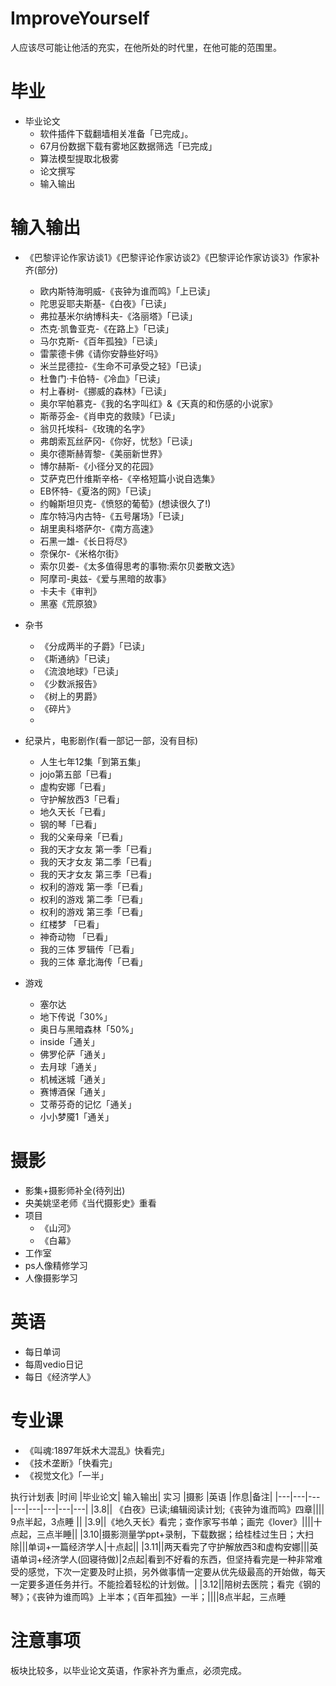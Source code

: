 
# ImproveYourself
人应该尽可能让他活的充实，在他所处的时代里，在他可能的范围里。


# 毕业
+ 毕业论文
   + 软件插件下载翻墙相关准备「已完成」。
   + 67月份数据下载有雾地区数据筛选「已完成」
   + 算法模型提取北极雾
   + 论文撰写
   + 输入输出


# 输入输出
+ 《巴黎评论作家访谈1》《巴黎评论作家访谈2》《巴黎评论作家访谈3》作家补齐(部分)
   + 欧内斯特海明威-《丧钟为谁而鸣》「上已读」
   + 陀思妥耶夫斯基-《白夜》「已读」
   + 弗拉基米尔纳博科夫-《洛丽塔》「已读」
   + 杰克·凯鲁亚克-《在路上》「已读」
   + 马尔克斯-《百年孤独》「已读」
   + 雷蒙德卡佛《请你安静些好吗》
   + 米兰昆德拉-《生命不可承受之轻》「已读」
   + 杜鲁门·卡伯特-《冷血》「已读」
   + 村上春树-《挪威的森林》「已读」
   + 奥尔罕帕慕克-《我的名字叫红》&《天真的和伤感的小说家》
   + 斯蒂芬金-《肖申克的救赎》「已读」
   + 翁贝托埃科-《玫瑰的名字》
   + 弗朗索瓦丝萨冈-《你好，忧愁》「已读」
   + 奥尔德斯赫胥黎-《美丽新世界》
   + 博尔赫斯-《小径分叉的花园》
   + 艾萨克巴什维斯辛格-《辛格短篇小说自选集》
   + EB怀特-《夏洛的网》「已读」
   + 约翰斯坦贝克-《愤怒的葡萄》(想读很久了!)
   + 库尔特冯内古特-《五号屠场》「已读」
   + 胡里奥科塔萨尔-《南方高速》
   + 石黑一雄-《长日将尽》
   + 奈保尔-《米格尔街》
   + 索尔贝娄-《太多值得思考的事物:索尔贝娄散文选》
   + 阿摩司-奥兹-《爱与黑暗的故事》
   + 卡夫卡《审判》
   + 黑塞《荒原狼》


+ 杂书
  + 《分成两半的子爵》「已读」
  + 《斯通纳》「已读」
  + 《流浪地球》「已读」
  + 《少数派报告》
  + 《树上的男爵》
  + 《碎片》
  + 
 


+ 纪录片，电影剧作(看一部记一部，没有目标)
   + 人生七年12集「到第五集」
   + jojo第五部「已看」
   + 虚构安娜「已看」
   + 守护解放西3「已看」
   + 地久天长「已看」
   + 钢的琴「已看」
   + 我的父亲母亲「已看」
   + 我的天才女友 第一季「已看」
   + 我的天才女友 第二季「已看」
   + 我的天才女友 第三季「已看」
   + 权利的游戏 第一季「已看」
   + 权利的游戏 第二季「已看」
   + 权利的游戏 第三季「已看」
   + 红楼梦 「已看」
   + 神奇动物 「已看」
   + 我的三体 罗辑传「已看」
   + 我的三体 章北海传「已看」



+ 游戏
   + 塞尔达
   + 地下传说「30%」
   + 奥日与黑暗森林「50%」
   + inside「通关」
   + 佛罗伦萨「通关」
   + 去月球「通关」
   + 机械迷城「通关」
   + 赛博酒保「通关」
   + 艾蒂芬奇的记忆「通关」
   + 小小梦魇1「通关」





# 摄影
+ 影集+摄影师补全(待列出)
+ 央美姚坚老师《当代摄影史》重看
+ 项目
   + 《山河》
   + 《白幕》
+ 工作室
+ ps人像精修学习
+ 人像摄影学习


# 英语
  + 每日单词
  + 每周vedio日记
  + 每日《经济学人》


# 专业课
+ 《叫魂:1897年妖术大混乱》快看完」
+ 《技术垄断》「快看完」
+ 《视觉文化》「一半」


执行计划表
|时间	|毕业论文|	输入输出|	实习	|摄影	|英语	|作息|备注|	
|---|---|---|---|---|---|---|---|
|3.8||	《白夜》已读;编辑阅读计划;《丧钟为谁而鸣》四章||||	9点半起，3点睡	||
|3.9||《地久天长》看完；查作家写书单；画完《lover》||||十点起，三点半睡||
|3.10|摄影测量学ppt+录制，下载数据；给桂桂过生日；大扫除|||单词+一篇经济学人|十点起||
|3.11||两天看完了守护解放西3和虚构安娜|||英语单词+经济学人(回寝待做)|2点起|看到不好看的东西，但坚持看完是一种非常难受的感觉，下次一定要及时止损，另外做事情一定要从优先级最高的开始做，每天一定要多道任务并行。不能捡着轻松的计划做。|
|3.12||陪树去医院；看完《钢的琴》；《丧钟为谁而鸣》上半本；《百年孤独》一半；||||8点半起，三点睡


# 注意事项

板块比较多，以毕业论文英语，作家补齐为重点，必须完成。
